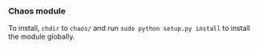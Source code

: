 ### Chaos module

To install, `chdir` to `chaos/` and run `sudo python setup.py install` to install the module globally.
